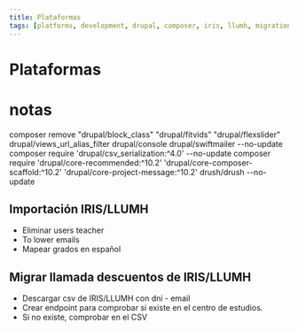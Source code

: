 ```yaml
---
title: Plataformas
tags: [platforms, development, drupal, composer, iris, llumh, migration]
---
```


# Plataformas

# notas

composer remove "drupal/block_class" "drupal/fitvids" "drupal/flexslider" drupal/views_url_alias_filter drupal/console drupal/swiftmailer --no-update
composer require 'drupal/csv_serialization:^4.0' --no-update
composer require 'drupal/core-recommended:^10.2' 'drupal/core-composer-scaffold:^10.2' 'drupal/core-project-message:^10.2' drush/drush --no-update


## Importación IRIS/LLUMH
- Eliminar users teacher
- To lower emails
- Mapear grados en español


## Migrar llamada descuentos de IRIS/LLUMH
- Descargar csv de IRIS/LLUMH con dni - email
- Crear endpoint para comprobar si existe en el centro de estudios.
- Si no existe, comprobar en el CSV
